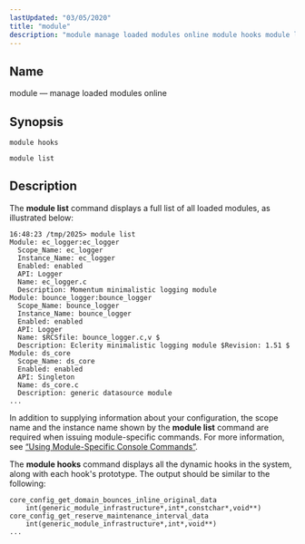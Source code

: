```yaml
---
lastUpdated: "03/05/2020"
title: "module"
description: "module manage loaded modules online module hooks module list The module list command displays a full list of all loaded modules as illustrated below In addition to supplying information about your configuration the scope name and the instance name shown by the module list command are required when issuing module..."
---
```


<a name="console_commands.module"></a> 
## Name

module — manage loaded modules online

## Synopsis

`module hooks`

`module list`

<a name="console_commands.module.version_3"></a> 
## Description

The **module list**      command displays a full list of all loaded modules, as illustrated below:

```
16:48:23 /tmp/2025> module list
Module: ec_logger:ec_logger
  Scope_Name: ec_logger
  Instance_Name: ec_logger
  Enabled: enabled
  API: Logger
  Name: ec_logger.c
  Description: Momentum minimalistic logging module
Module: bounce_logger:bounce_logger
  Scope_Name: bounce_logger
  Instance_Name: bounce_logger
  Enabled: enabled
  API: Logger
  Name: $RCSfile: bounce_logger.c,v $
  Description: Eclerity minimalistic logging module $Revision: 1.51 $
Module: ds_core
  Scope_Name: ds_core
  Enabled: enabled
  API: Singleton
  Name: ds_core.c
  Description: generic datasource module
...
```

In addition to supplying information about your configuration, the scope name and the instance name shown by the **module list**      command are required when issuing module-specific commands. For more information, see [“Using Module-Specific Console Commands”](/momentum/4/4-module-specific-console-commands-using).

The **module hooks**       command displays all the dynamic hooks in the system, along with each hook's prototype. The output should be similar to the following:

```
core_config_get_domain_bounces_inline_original_data
	int(generic_module_infrastructure*,int*,constchar*,void**)
core_config_get_reserve_maintenance_interval_data
	int(generic_module_infrastructure*,int*,void**)
...
```